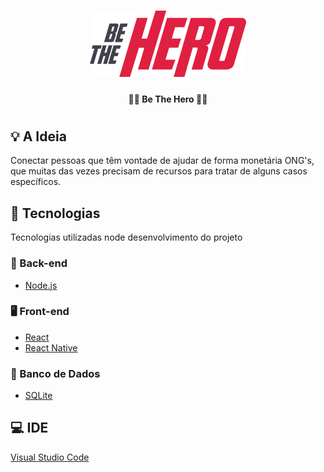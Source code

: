 <h1 align="center">
    <img alt="Be The Heo" title="Be The Hero" src="./frontend/src/assets/logo.svg" width="250px" />
</h1>
<h4 align="center">
  🦸‍♂️ Be The Hero 🦸‍♀️
</h4>

# 

## 💡 A Ideia
Conectar pessoas que têm vontade de ajudar de forma monetária ONG's, que muitas das vezes precisam de recursos para tratar de alguns casos específicos.

## 🚀 Tecnologias
Tecnologias utilizadas node desenvolvimento do projeto

### 🧱 Back-end
- [Node.js](https://nodejs.org/en/)

### 🖥 Front-end
- [React](https://reactjs.org)
- [React Native](https://facebook.github.io/react-native/)

### 🎲 Banco de Dados
- [SQLite](https://www.sqlite.org/)


## 💻 IDE
[Visual Studio Code](https://code.visualstudio.com/)
